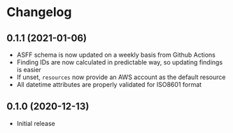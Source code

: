 # Changelog

0.1.1 (2021-01-06)
------------------

* ASFF schema is now updated on a weekly basis from Github Actions
* Finding IDs are now calculated in predictable way, so updating findings is easier
* If unset, `resources` now provide an AWS account as the default resource 
* All datetime attributes are properly validated for ISO8601 format


0.1.0 (2020-12-13)
-------------------

* Initial release
